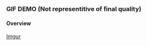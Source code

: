 ### GIF DEMO (Not representitive of final quality)
#### Overview
[Imgur](https://i.imgur.com/76MAhC0.gifv)